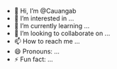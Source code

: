 - 👋 Hi, I’m @Cauangab
- 👀 I’m interested in ...
- 🌱 I’m currently learning ...
- 💞️ I’m looking to collaborate on ...
- 📫 How to reach me ...
- 😄 Pronouns: ...
- ⚡ Fun fact: ...

<!---
Cauangab/Cauangab is a ✨ special ✨ repository because its `README.md` (this file) appears on your GitHub profile.
You can click the Preview link to take a look at your changes.
--->
